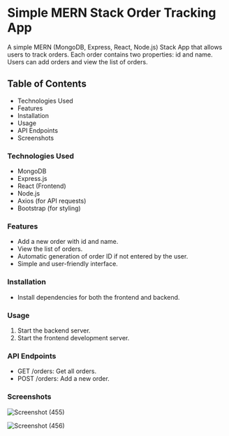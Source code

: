 # Simple MERN Stack Order Tracking App
A simple MERN (MongoDB, Express, React, Node.js) Stack App that allows users to track orders. Each order contains two properties: id and name. Users can add orders and view the list of orders.

## Table of Contents
- Technologies Used
- Features
- Installation
- Usage
- API Endpoints
- Screenshots

### Technologies Used
- MongoDB
- Express.js
- React (Frontend)
- Node.js
- Axios (for API requests)
- Bootstrap (for styling)

### Features
- Add a new order with id and name.
- View the list of orders.
- Automatic generation of order ID if not entered by the user.
- Simple and user-friendly interface.

### Installation
- Install dependencies for both the frontend and backend.

### Usage
1. Start the backend server.
2. Start the frontend development server.

### API Endpoints
- GET /orders: Get all orders.
- POST /orders: Add a new order.

### Screenshots
![Screenshot (455)](https://github.com/Lanisterr/kprinfotechMiniProject/assets/91174519/3a36608d-4487-4b24-803f-2059788fc52b)

![Screenshot (456)](https://github.com/Lanisterr/kprinfotechMiniProject/assets/91174519/0a14cdd2-0449-4f81-8226-4311c016e384)


